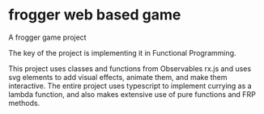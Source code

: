 # frogger web based game
A frogger game project

The key of the project is implementing it in Functional Programming.

This project uses classes and functions from Observables rx.js and uses svg elements to add visual effects, animate them, and make them interactive.
The entire project uses typescript to implement currying as a lambda function, and also makes extensive use of pure functions and FRP methods.
